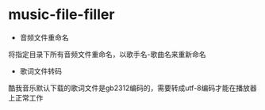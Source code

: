 # music-file-filler

- 音频文件重命名

将指定目录下所有音频文件重命名，以歌手名-歌曲名来重新命名
- 歌词文件转码

酷我音乐默认下载的歌词文件是gb2312编码的，需要转成utf-8编码才能在播放器上正常工作
